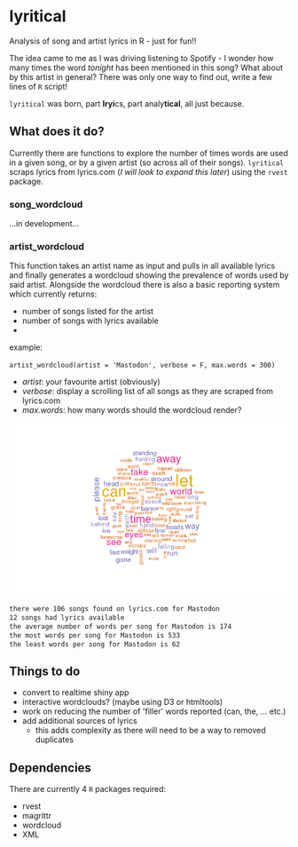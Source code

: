 # lyritical
Analysis of song and artist lyrics in R - just for fun!!

The idea came to me as I was driving listening to Spotify - I wonder how many times the word *tonight* has been mentioned in this song? What about by this artist in general? There was only one way to find out, write a few lines of `R` script!

`lyritical` was born, part **lryi**cs, part analy**tical**, all just because.

## What does it do?

Currently there are functions to explore the number of times words are used in a given song, or by a given artist (so across all of their songs). `lyritical` scraps lyrics from lyrics.com (*I will look to expand this later*) using the `rvest` package.

### song_wordcloud

...in development...

### artist_wordcloud

This function takes an artist name as input and pulls in all available lyrics and finally generates a wordcloud showing the prevalence of words used by said artist. Alongside the wordcloud there is also a basic reporting system which currently returns:

  - number of songs listed for the artist
  - number of songs with lyrics available
  - 

example:

`artist_wordcloud(artist = 'Mastodon', verbose = F, max.words = 300)`

  - *artist*: your favourite artist (obviously)  
  - *verbose*: display a scrolling list of all songs as they are scraped from lyrics.com  
  - *max.words*: how many words should the wordcloud render?

![](images/artist_mastodon_cloud.png)

    there were 106 songs found on lyrics.com for Mastodon  
    12 songs had lyrics available  
    the average number of words per song for Mastodon is 174  
    the most words per song for Mastodon is 533  
    the least words per song for Mastodon is 62  

## Things to do

  - convert to realtime shiny app
  - interactive wordclouds? (maybe using D3 or htmltools) 
  - work on reducing the number of 'filler' words reported (can, the, ... etc.)
  - add additional sources of lyrics
    + this adds complexity as there will need to be a way to removed duplicates

## Dependencies

There are currently 4 `R` packages required:

  - rvest
  - magrittr
  - wordcloud
  - XML